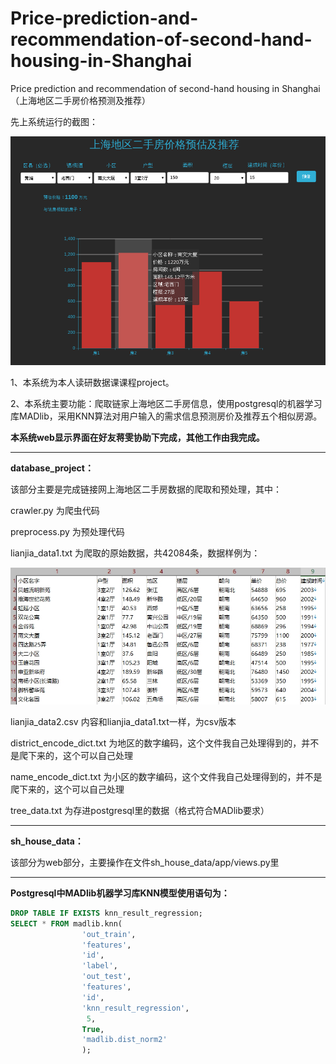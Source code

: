 # Price-prediction-and-recommendation-of-second-hand-housing-in-Shanghai
Price prediction and recommendation of second-hand housing in Shanghai（上海地区二手房价格预测及推荐）

先上系统运行的截图：

![系统展示](result.png)

1、本系统为本人读研数据课课程project。

2、本系统主要功能：爬取链家上海地区二手房信息，使用postgresql的机器学习库MADlib，采用KNN算法对用户输入的需求信息预测房价及推荐五个相似房源。

**本系统web显示界面在好友蒋雯协助下完成，其他工作由我完成。**

----

**database_project：**

该部分主要是完成链接网上海地区二手房数据的爬取和预处理，其中：

crawler.py 为爬虫代码

preprocess.py 为预处理代码

lianjia_data1.txt 为爬取的原始数据，共42084条，数据样例为：

![数据展示](data_example.jpg)

lianjia_data2.csv 内容和lianjia_data1.txt一样，为csv版本

district_encode_dict.txt 为地区的数字编码，这个文件我自己处理得到的，并不是爬下来的，这个可以自己处理

name_encode_dict.txt 为小区的数字编码，这个文件我自己处理得到的，并不是爬下来的，这个可以自己处理

tree_data.txt 为存进postgresql里的数据（格式符合MADlib要求）

----

**sh_house_data：**

该部分为web部分，主要操作在文件sh_house_data/app/views.py里

----

**Postgresql中MADlib机器学习库KNN模型使用语句为：**

```SQL
DROP TABLE IF EXISTS knn_result_regression;
SELECT * FROM madlib.knn(
                'out_train',
                'features',
                'id',
                'label',
                'out_test',
                'features',
                'id',
                'knn_result_regression',
                 5, 
                True,
                'madlib.dist_norm2'
                );
```










